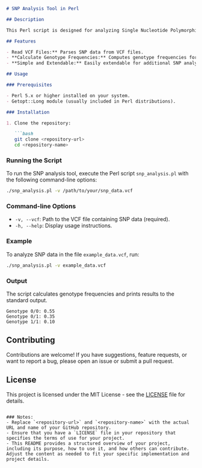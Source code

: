 ```markdown
# SNP Analysis Tool in Perl

## Description

This Perl script is designed for analyzing Single Nucleotide Polymorphism (SNP) data from Variant Call Format (VCF) files. It reads SNP data, calculates genotype frequencies across samples, and provides basic statistical analysis.

## Features

- Read VCF Files:** Parses SNP data from VCF files.
- **Calculate Genotype Frequencies:** Computes genotype frequencies for each SNP across samples.
- **Simple and Extendable:** Easily extendable for additional SNP analyses and visualizations.

## Usage

### Prerequisites

- Perl 5.x or higher installed on your system.
- Getopt::Long module (usually included in Perl distributions).

### Installation

1. Clone the repository:

   ```bash
   git clone <repository-url>
   cd <repository-name>
   ```

### Running the Script

To run the SNP analysis tool, execute the Perl script `snp_analysis.pl` with the following command-line options:

```bash
./snp_analysis.pl -v /path/to/your/snp_data.vcf
```

### Command-line Options

- `-v, --vcf`: Path to the VCF file containing SNP data (required).
- `-h, --help`: Display usage instructions.

### Example

To analyze SNP data in the file `example_data.vcf`, run:

```bash
./snp_analysis.pl -v example_data.vcf
```

### Output

The script calculates genotype frequencies and prints results to the standard output.

```
Genotype 0/0: 0.55
Genotype 0/1: 0.35
Genotype 1/1: 0.10
```

## Contributing

Contributions are welcome! If you have suggestions, feature requests, or want to report a bug, please open an issue or submit a pull request.

## License

This project is licensed under the MIT License - see the [LICENSE](LICENSE) file for details.
```

### Notes:
- Replace `<repository-url>` and `<repository-name>` with the actual URL and name of your GitHub repository.
- Ensure that you have a `LICENSE` file in your repository that specifies the terms of use for your project.
- This README provides a structured overview of your project, including its purpose, how to use it, and how others can contribute. Adjust the content as needed to fit your specific implementation and project details.
